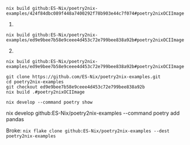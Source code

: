 


```
nix build github:ES-Nix/poetry2nix-examples/424f84dbc089f448a7400292f78b903e44c7f074#poetry2nixOCIImage
```

1)
```
nix build github:ES-Nix/poetry2nix-examples/ed9e9bee7b58e9ceee4d453c72e799bee838a92b#poetry2nixOCIImage
```


2)
```
nix build github:ES-Nix/poetry2nix-examples/ed9e9bee7b58e9ceee4d453c72e799bee838a92b#poetry2nixOCIImage
```

```
git clone https://github.com/ES-Nix/poetry2nix-examples.git
cd poetry2nix-examples
git checkout ed9e9bee7b58e9ceee4d453c72e799bee838a92b
nix build .#poetry2nixOCIImage
```

```
nix develop --command poetry show
```


nix develop github:ES-Nix/poetry2nix-examples --command poetry add pandas

Broke:
`nix flake clone github:ES-Nix/poetry2nix-examples --dest poetry2nix-examples`
